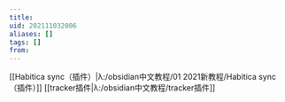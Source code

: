 ```yaml
---
title: 
uid: 202111032006
aliases: []
tags: []
from: 
---
```

[[Habitica sync（插件）|λ:/obsidian中文教程/01 2021新教程/Habitica sync（插件）]]
[[tracker插件|λ:/obsidian中文教程/tracker插件]]